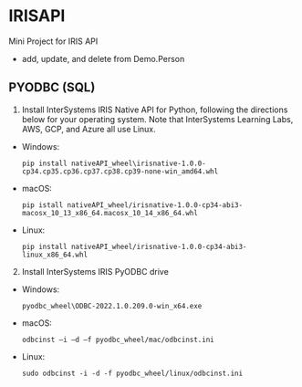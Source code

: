 # IRISAPI
Mini Project for IRIS API

- add, update, and delete from Demo.Person 

## PYODBC (SQL)
1. Install InterSystems IRIS Native API for Python, following the directions below for your operating system. Note that InterSystems Learning Labs, AWS, GCP, and Azure all use Linux.

- Windows: 
    ```  
    pip install nativeAPI_wheel\irisnative-1.0.0-cp34.cp35.cp36.cp37.cp38.cp39-none-win_amd64.whl 
    ```

- macOS: 
    ```  
    pip istall nativeAPI_wheel/irisnative-1.0.0-cp34-abi3-macosx_10_13_x86_64.macosx_10_14_x86_64.whl
    ```
- Linux: 
    ```
    pip install nativeAPI_wheel/irisnative-1.0.0-cp34-abi3-linux_x86_64.whl
    ```
2. Install InterSystems IRIS PyODBC drive
- Windows: 
  ```
  pyodbc_wheel\ODBC-2022.1.0.209.0-win_x64.exe
  ```
- macOS: 
  ```
  odbcinst –i –d –f pyodbc_wheel/mac/odbcinst.ini
  ```
- Linux: 
  ```
  sudo odbcinst -i -d -f pyodbc_wheel/linux/odbcinst.ini
  ```